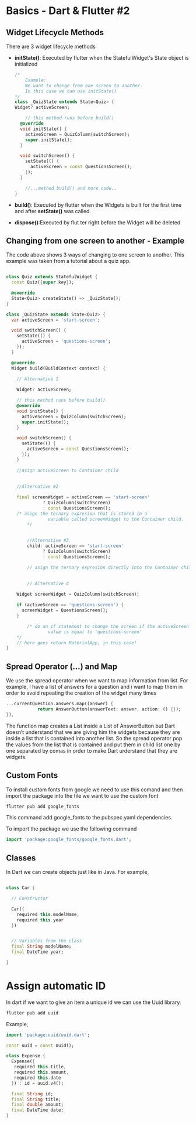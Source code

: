 # Basics - Dart & Flutter #2

## Widget Lifecycle Methods

There are 3 widget lifecycle methods

- **initState()**: Executed by flutter when the StatefulWidget's State object is initialized
    
    ```dart
    /*
    	Example:
    	We want to change from one screen to another. 
    	In this case we can use initState()
    */
    class _QuizState extends State<Quiz> {
    Widget? activeScreen;
    
    	// this method runs before build()
      @override
      void initState() {
        activeScreen = QuizColumn(switchScreen);
        super.initState();
      }
    
      void switchScreen() {
        setState(() {
          activeScreen = const QuestionsScreen();
        });
      }
    
    	//...method build() and more code..
    }
    ```
    
- **build()**: Executed by flutter when the Widgets is built for the first time and after **setState()** was called.
- **dispose()**:Executed by flut ter right before the Widget will be deleted

## Changing from one screen to another - Example

The code above shows 3 ways of changing to one screen to another. This example was taken from a tutorial about a quiz app.

```dart

class Quiz extends StatefulWidget {
  const Quiz({super.key});

  @override
  State<Quiz> createState() => _QuizState();
}

class _QuizState extends State<Quiz> {
  var activeScreen = 'start-screen';

  void switchScreen() {
    setState(() {
      activeScreen = 'questions-screen';
    });
  }

  @override
  Widget build(BuildContext context) {

    // Alternative 1
    
    Widget? activeScreen;

    // this method runs before build()
    @override
    void initState() {
      activeScreen = QuizColumn(switchScreen);
      super.initState();
    }

    void switchScreen() {
      setState(() {
        activeScreen = const QuestionsScreen();
      });
    }

    //asign activeScreen to Container child
    

    //Alternative #2
    
    final screenWidget = activeScreen == 'start-screen'
              ? QuizColumn(switchScreen)
              : const QuestionsScreen();
    /* asign the ternary expresion that is stored in a 
				variable called screenWidget to the Container child. 
		*/
		

		//Alternative #3
		child: activeScreen == 'start-screen'
              ? QuizColumn(switchScreen)
              : const QuestionsScreen();

		// asign the ternary expresion directly into the Container child
		

		// Alternative 4
    
    Widget screenWidget = QuizColumn(switchScreen);

    if (activeScreen == 'questions-screen') {
      screenWidget = QuestionsScreen();
    }

		/* do an if statement to change the screen if the activeScreen
				value is equal to 'questions-screen'
    */
    // here goes return MaterialApp, in this case!
}
```

## Spread Operator (...) and Map

We use the spread operator when we want to map information from list. For example, I have a list of answers for a question and i want to map them in order to avoid repeating the creation of the widget many times

```dart
...currentQuestion.answers.map((answer) {
            return AnswerButton(answerText: answer, action: () {});
}),
```

The function map creates a List inside a List of AnswerButton but Dart doesn’t understand that we are giving him the widgets because they are inside a list that is contained into another list. So the spread operator pop the values from the list that is contained and put them in child list one by one separated by comas in order to make Dart urderstand that they are widgets.

## Custom Fonts

To install custom fonts from google we need to use this comand and then import the package into the file we want to use the custom font

```dart
flutter pub add google_fonts
```

This command add google_fonts to the pubspec.yaml dependencies.

To import the package we use the following command

```dart
import 'package:google_fonts/google_fonts.dart';
```

## Classes 

In Dart we can create objects just like in Java.
For example,
```dart

class Car {

  // Constructor

  Car({
    required this.modelName,
    required this.year
  })


  // Variables from the class
  final String modelName;
  final DateTime year; 

}
```

# Assign automatic ID

In dart if we want to give an item a unique id we can use the Uuid library.


```dart
flutter pub add uuid
```

Example,

```dart
import 'package:uuid/uuid.dart';

const uuid = const Uuid();

class Expense {
  Expense({
   required this.title,
   required this.amount, 
   required this.date
  }) : id = uuid.v4();

  final String id;
  final String title;
  final double amount;
  final DateTime date;
}
```





